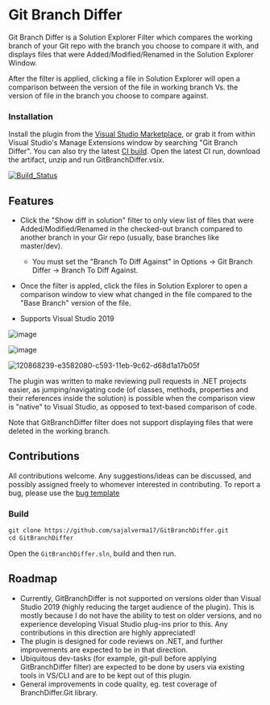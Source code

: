 # Git Branch Differ

Git Branch Differ is a Solution Explorer Filter which compares the working branch of your Git repo with the branch you choose to compare it with, and displays files that were Added/Modified/Renamed in the Solution Explorer Window.

After the filter is applied, clicking a file in Solution Explorer will open a comparison between the version of the file in working branch Vs. the version of file in the branch you choose to compare against. 

### Installation
Install the plugin from the [Visual Studio Marketplace](https://marketplace.visualstudio.com/items?itemName=SajalVerma.GitBranchDiffer), or grab it from within Visual Studio's Manage Extensions window by searching "Git Branch Differ". 
You can also try the latest [CI build](https://github.com/sajalverma17/GitBranchDiffer/actions/workflows/ci-build.yml).
Open the latest CI run, download the artifact, unzip and run GitBranchDiffer.vsix.

[![Build_Status](https://github.com/sajalverma17/GitBranchDiffer/actions/workflows/ci-build.yml/badge.svg)](https://github.com/sajalverma17/GitBranchDiffer/actions/workflows/ci-build.yml)

## Features

* Click the "Show diff in solution" filter to only view list of files that were Added/Modified/Renamed in the checked-out branch compared to another branch in your Gir repo (usually, base branches like master/dev). 
  * You must set the "Branch To Diff Against" in Options -> Git Branch Differ -> Branch To Diff Against.

* Once the filter is appled, click the files in Solution Explorer to open a comparison window to view what changed in the file compared to the "Base Branch" version of the file.

* Supports Visual Studio 2019

![image](https://user-images.githubusercontent.com/25904133/118525755-d63bd480-b73f-11eb-884a-ddf86c63a70a.png)

![image](https://user-images.githubusercontent.com/25904133/118526577-ae00a580-b740-11eb-94a3-b3b3238c258e.png)

![120868239-e3582080-c593-11eb-9c62-d68d1a17b05f](https://user-images.githubusercontent.com/25904133/120868781-118a3000-c595-11eb-85f1-bd93a0116a52.png)

The plugin was written to make reviewing pull requests in .NET projects easier, as jumping/navigating code (of classes, methods, properties and their references inside the solution) is possible when the comparison view is "native" to Visual Studio, as opposed to text-based comparison of code.

Note that GitBranchDiffer filter does not support displaying files that were deleted in the working branch.

## Contributions

All contributions welcome. 
Any suggestions/ideas can be discussed, and possibly assigned freely to whomever interested in contributing.
To report a bug, please use the [bug template](https://github.com/sajalverma17/GitBranchDiffer/issues/new?assignees=&labels=bug&template=bug-report.md&title=)

### Build 

```txt
git clone https://github.com/sajalverma17/GitBranchDiffer.git
cd GitBranchDiffer
```

Open the `GitBranchDiffer.sln`, build and then run.

## Roadmap
* Currently, GitBranchDiffer is not supported on versions older than Visual Studio 2019 (highly reducing the target audience of the plugin). This is mostly because I do not have the ability to test on older versions, and no experience developing Visual Studio plug-ins prior to this. Any contributions in this direction are highly appreciated!
* The plugin is designed for code reviews on .NET, and further improvements are expected to be in that direction.
* Ubiquitous dev-tasks (for example, git-pull before applying GitBranchDiffer filter) are expected to be done by users via existing tools in VS/CLI and are to be kept out of this plugin.
* General improvements in code quality, eg. test coverage of BranchDiffer.Git library.

